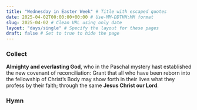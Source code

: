 ```yaml
---
title: "Wednesday in Easter Week" # Title with escaped quotes
date: 2025-04-02T00:00:00+00:00 # Use-MM-DDTHH:MM format
slug: 2025-04-02 # Clean URL using only date
layout: "days/single" # Specify the layout for these pages
draft: false # Set to true to hide the page
---
```


### Collect

**Almighty and everlasting God**, who in the Paschal mystery hast established the new covenant of reconciliation: Grant that all who have been reborn into the fellowship of Christ’s Body may show forth in their lives what they profess by their faith; through the same **Jesus Christ our Lord**.


### Hymn
